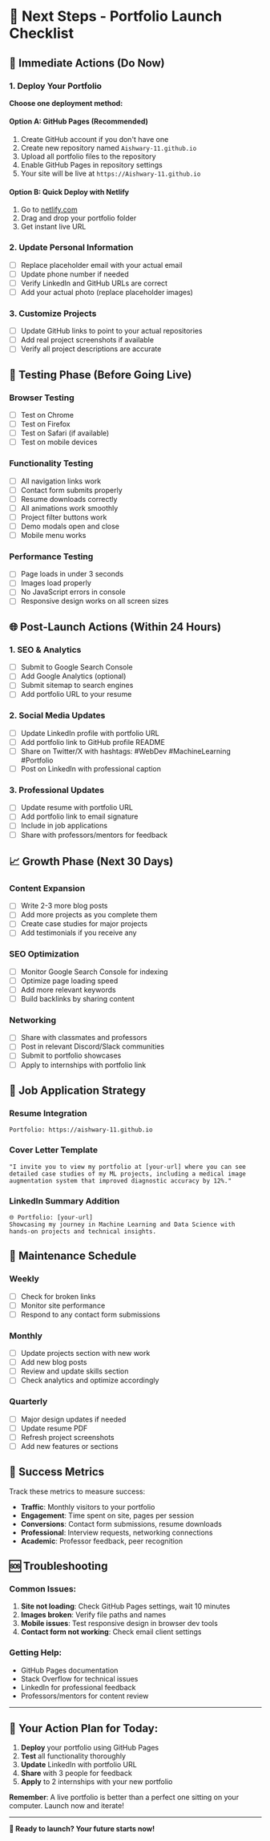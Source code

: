 # 🎯 Next Steps - Portfolio Launch Checklist

## 🚀 Immediate Actions (Do Now)

### 1. Deploy Your Portfolio
**Choose one deployment method:**

#### Option A: GitHub Pages (Recommended)
1. Create GitHub account if you don't have one
2. Create new repository named `Aishwary-11.github.io`
3. Upload all portfolio files to the repository
4. Enable GitHub Pages in repository settings
5. Your site will be live at `https://Aishwary-11.github.io`

#### Option B: Quick Deploy with Netlify
1. Go to [netlify.com](https://netlify.com)
2. Drag and drop your portfolio folder
3. Get instant live URL

### 2. Update Personal Information
- [ ] Replace placeholder email with your actual email
- [ ] Update phone number if needed
- [ ] Verify LinkedIn and GitHub URLs are correct
- [ ] Add your actual photo (replace placeholder images)

### 3. Customize Projects
- [ ] Update GitHub links to point to your actual repositories
- [ ] Add real project screenshots if available
- [ ] Verify all project descriptions are accurate

## 📱 Testing Phase (Before Going Live)

### Browser Testing
- [ ] Test on Chrome
- [ ] Test on Firefox  
- [ ] Test on Safari (if available)
- [ ] Test on mobile devices

### Functionality Testing
- [ ] All navigation links work
- [ ] Contact form submits properly
- [ ] Resume downloads correctly
- [ ] All animations work smoothly
- [ ] Project filter buttons work
- [ ] Demo modals open and close
- [ ] Mobile menu works

### Performance Testing
- [ ] Page loads in under 3 seconds
- [ ] Images load properly
- [ ] No JavaScript errors in console
- [ ] Responsive design works on all screen sizes

## 🌐 Post-Launch Actions (Within 24 Hours)

### 1. SEO & Analytics
- [ ] Submit to Google Search Console
- [ ] Add Google Analytics (optional)
- [ ] Submit sitemap to search engines
- [ ] Add portfolio URL to your resume

### 2. Social Media Updates
- [ ] Update LinkedIn profile with portfolio URL
- [ ] Add portfolio link to GitHub profile README
- [ ] Share on Twitter/X with hashtags: #WebDev #MachineLearning #Portfolio
- [ ] Post on LinkedIn with professional caption

### 3. Professional Updates
- [ ] Update resume with portfolio URL
- [ ] Add portfolio link to email signature
- [ ] Include in job applications
- [ ] Share with professors/mentors for feedback

## 📈 Growth Phase (Next 30 Days)

### Content Expansion
- [ ] Write 2-3 more blog posts
- [ ] Add more projects as you complete them
- [ ] Create case studies for major projects
- [ ] Add testimonials if you receive any

### SEO Optimization
- [ ] Monitor Google Search Console for indexing
- [ ] Optimize page loading speed
- [ ] Add more relevant keywords
- [ ] Build backlinks by sharing content

### Networking
- [ ] Share with classmates and professors
- [ ] Post in relevant Discord/Slack communities
- [ ] Submit to portfolio showcases
- [ ] Apply to internships with portfolio link

## 🎯 Job Application Strategy

### Resume Integration
```
Portfolio: https://aishwary-11.github.io
```

### Cover Letter Template
```
"I invite you to view my portfolio at [your-url] where you can see 
detailed case studies of my ML projects, including a medical image 
augmentation system that improved diagnostic accuracy by 12%."
```

### LinkedIn Summary Addition
```
🌐 Portfolio: [your-url]
Showcasing my journey in Machine Learning and Data Science with 
hands-on projects and technical insights.
```

## 🔧 Maintenance Schedule

### Weekly
- [ ] Check for broken links
- [ ] Monitor site performance
- [ ] Respond to any contact form submissions

### Monthly  
- [ ] Update projects section with new work
- [ ] Add new blog posts
- [ ] Review and update skills section
- [ ] Check analytics and optimize accordingly

### Quarterly
- [ ] Major design updates if needed
- [ ] Update resume PDF
- [ ] Refresh project screenshots
- [ ] Add new features or sections

## 🎉 Success Metrics

Track these metrics to measure success:
- **Traffic**: Monthly visitors to your portfolio
- **Engagement**: Time spent on site, pages per session
- **Conversions**: Contact form submissions, resume downloads
- **Professional**: Interview requests, networking connections
- **Academic**: Professor feedback, peer recognition

## 🆘 Troubleshooting

### Common Issues:
1. **Site not loading**: Check GitHub Pages settings, wait 10 minutes
2. **Images broken**: Verify file paths and names
3. **Mobile issues**: Test responsive design in browser dev tools
4. **Contact form not working**: Check email client settings

### Getting Help:
- GitHub Pages documentation
- Stack Overflow for technical issues
- LinkedIn for professional feedback
- Professors/mentors for content review

---

## 🎯 Your Action Plan for Today:

1. **Deploy** your portfolio using GitHub Pages
2. **Test** all functionality thoroughly  
3. **Update** LinkedIn with portfolio URL
4. **Share** with 3 people for feedback
5. **Apply** to 2 internships with your new portfolio

**Remember**: A live portfolio is better than a perfect one sitting on your computer. Launch now and iterate!

---

**🚀 Ready to launch? Your future starts now!**